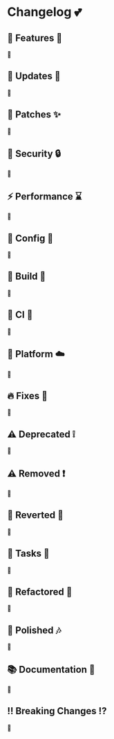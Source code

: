 # Changelog 💕

## 🎉 Features 🎊

👀

## 🎉 Updates 🎈

👀

## 🎉 Patches ✨

👀

## 🔑 Security 🔒

👀

## ⚡ Performance ⌛

👀

## 🚀 Config 🌈

👀

## 🚀 Build 🚧

👀

## 🚀 CI 🏰

👀

## 🚀 Platform ☁️

👀

## 🔥 Fixes 🐛

👀

## ⚠️ Deprecated ❕

👀

## ⚠️ Removed ❗

👀

## 💩 Reverted 🙈

👀

## 💎 Tasks 👻

👀

## 🎨 Refactored 💫

👀

## 🎨 Polished 🎶

👀

## 📚 Documentation 🔮

👀

## ‼️ Breaking Changes ⁉️

👀
